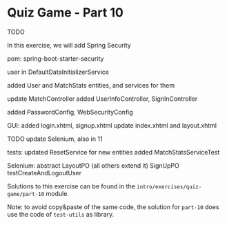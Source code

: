 # Quiz Game - Part 10

TODO

In this exercise, we will add Spring Security 

pom:
spring-boot-starter-security


user in DefaultDataInitializerService


added User and MatchStats entities, and services for them

update MatchController
added UserInfoController, SignInController

added PasswordConfig, WebSecurityConfig


GUI:
added login.xhtml, signup.xhtml
update index.xhtml and layout.xhtml


TODO update Selenium, also in 11


tests:
updated ResetService for new entities
added MatchStatsServiceTest

Selenium:
abstract LayoutPO (all others extend it)
SignUpPO
testCreateAndLogoutUser

Solutions to this exercise can be found in the 
`intro/exercises/quiz-game/part-10` module.

Note: to avoid copy&paste of the same code, the solution for `part-10` does
use the code of `test-utils` as library. 